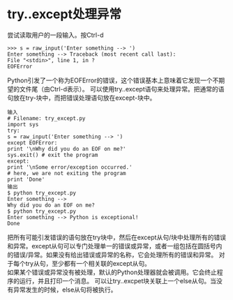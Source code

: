 # try..except处理异常
尝试读取用户的一段输入。按Ctrl-d

	>>> s = raw_input('Enter something --> ')
	Enter something --> Traceback (most recent call last):
	File "<stdin>", line 1, in ?
	EOFError
Python引发了一个称为EOFError的错误，这个错误基本上意味着它发现一个不期望的文件尾（由Ctrl-d表示）。
可以使用try..except语句来处理异常。把通常的语句放在try-块中，而把错误处理语句放在except-块中。
	
	输入
	# Filename: try_except.py
	import sys
	try:
	s = raw_input('Enter something --> ')
	except EOFError:
	print '\nWhy did you do an EOF on me?'
	sys.exit() # exit the program
	except:
	print '\nSome error/exception occurred.'
	# here, we are not exiting the program
	print 'Done'
	输出
	$ python try_except.py
	Enter something -->
	Why did you do an EOF on me?
	$ python try_except.py
	Enter something --> Python is exceptional!
	Done
把所有可能引发错误的语句放在try块中，然后在except从句/块中处理所有的错误和异常。except从句可以专门处理单一的错误或异常，或者一组包括在圆括号内的错误/异常。如果没有给出错误或异常的名称，它会处理所有的错误和异常。
对于每个try从句，至少都有一个相关联的except从句。  
如果某个错误或异常没有被处理，默认的Python处理器就会被调用。它会终止程序的运行，并且打印一个消息。
可以让try..excpet块关联上一个else从句。当没有异常发生的时候，else从句将被执行。